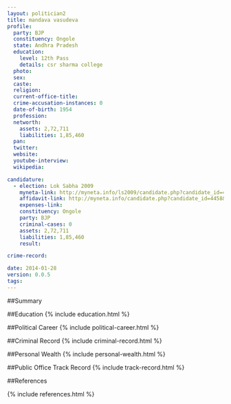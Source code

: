 ```yaml
---
layout: politician2
title: mandava vasudeva
profile: 
  party: BJP
  constituency: Ongole
  state: Andhra Pradesh
  education: 
    level: 12th Pass
    details: csr sharma college
  photo: 
  sex: 
  caste: 
  religion: 
  current-office-title: 
  crime-accusation-instances: 0
  date-of-birth: 1954
  profession: 
  networth: 
    assets: 2,72,711
    liabilities: 1,85,460
  pan: 
  twitter: 
  website: 
  youtube-interview: 
  wikipedia: 

candidature: 
  - election: Lok Sabha 2009
    myneta-link: http://myneta.info/ls2009/candidate.php?candidate_id=4458
    affidavit-link: http://myneta.info/candidate.php?candidate_id=4458&scan=original
    expenses-link: 
    constituency: Ongole 
    party: BJP
    criminal-cases: 0
    assets: 2,72,711
    liabilities: 1,85,460
    result:  

crime-record: 

date: 2014-01-28
version: 0.0.5
tags: 
---
```

##Summary


##Education
{% include education.html %}


##Political Career
{% include political-career.html %}


##Criminal Record
{% include criminal-record.html %}


##Personal Wealth
{% include personal-wealth.html %}


##Public Office Track Record
{% include track-record.html %}


##References


{% include references.html %}